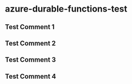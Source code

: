 # azure-durable-functions-test

## Test Comment 1
## Test Comment 2
## Test Comment 3
## Test Comment 4
